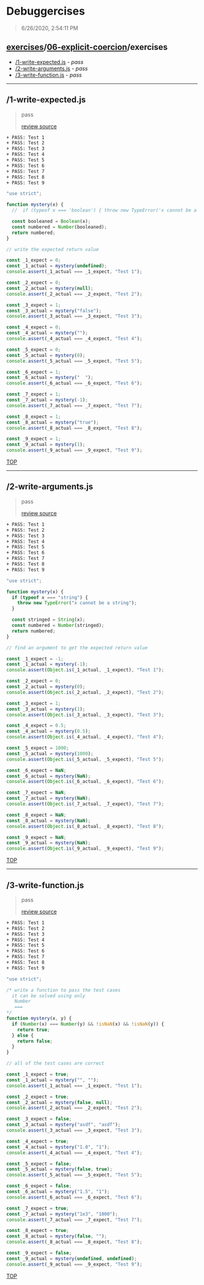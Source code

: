 # Debuggercises 

> 6/26/2020, 2:54:11 PM 

## [exercises](../../README.md)/[06-explicit-coercion](../README.md)/exercises 

- [/1-write-expected.js](#1-write-expectedjs) - _pass_ 
- [/2-write-arguments.js](#2-write-argumentsjs) - _pass_ 
- [/3-write-function.js](#3-write-functionjs) - _pass_ 
---

## /1-write-expected.js 

> pass 
>
> [review source](../../../exercises/06-explicit-coercion/exercises/1-write-expected.js)

```txt
+ PASS: Test 1
+ PASS: Test 2
+ PASS: Test 3
+ PASS: Test 4
+ PASS: Test 5
+ PASS: Test 6
+ PASS: Test 7
+ PASS: Test 8
+ PASS: Test 9
```

```js
"use strict";

function mystery(x) {
  //  if (typeof x === 'boolean') { throw new TypeError('x cannot be a boolean'); }

  const booleaned = Boolean(x);
  const numbered = Number(booleaned);
  return numbered;
}

// write the expected return value

const _1_expect = 0;
const _1_actual = mystery(undefined);
console.assert(_1_actual === _1_expect, "Test 1");

const _2_expect = 0;
const _2_actual = mystery(null);
console.assert(_2_actual === _2_expect, "Test 2");

const _3_expect = 1;
const _3_actual = mystery("false");
console.assert(_3_actual === _3_expect, "Test 3");

const _4_expect = 0;
const _4_actual = mystery("");
console.assert(_4_actual === _4_expect, "Test 4");

const _5_expect = 0;
const _5_actual = mystery(0);
console.assert(_5_actual === _5_expect, "Test 5");

const _6_expect = 1;
const _6_actual = mystery("  ");
console.assert(_6_actual === _6_expect, "Test 6");

const _7_expect = 1;
const _7_actual = mystery(-1);
console.assert(_7_actual === _7_expect, "Test 7");

const _8_expect = 1;
const _8_actual = mystery("true");
console.assert(_8_actual === _8_expect, "Test 8");

const _9_expect = 1;
const _9_actual = mystery(1);
console.assert(_9_actual === _9_expect, "Test 9");

```

[TOP](#debuggercises)

---

## /2-write-arguments.js 

> pass 
>
> [review source](../../../exercises/06-explicit-coercion/exercises/2-write-arguments.js)

```txt
+ PASS: Test 1
+ PASS: Test 2
+ PASS: Test 3
+ PASS: Test 4
+ PASS: Test 5
+ PASS: Test 6
+ PASS: Test 7
+ PASS: Test 8
+ PASS: Test 9
```

```js
"use strict";

function mystery(x) {
  if (typeof x === "string") {
    throw new TypeError("x cannot be a string");
  }

  const stringed = String(x);
  const numbered = Number(stringed);
  return numbered;
}

// find an argument to get the expected return value

const _1_expect = -1;
const _1_actual = mystery(-1);
console.assert(Object.is(_1_actual, _1_expect), "Test 1");

const _2_expect = 0;
const _2_actual = mystery(0);
console.assert(Object.is(_2_actual, _2_expect), "Test 2");

const _3_expect = 1;
const _3_actual = mystery(1);
console.assert(Object.is(_3_actual, _3_expect), "Test 3");

const _4_expect = 0.5;
const _4_actual = mystery(0.5);
console.assert(Object.is(_4_actual, _4_expect), "Test 4");

const _5_expect = 1000;
const _5_actual = mystery(1000);
console.assert(Object.is(_5_actual, _5_expect), "Test 5");

const _6_expect = NaN;
const _6_actual = mystery(NaN);
console.assert(Object.is(_6_actual, _6_expect), "Test 6");

const _7_expect = NaN;
const _7_actual = mystery(NaN);
console.assert(Object.is(_7_actual, _7_expect), "Test 7");

const _8_expect = NaN;
const _8_actual = mystery(NaN);
console.assert(Object.is(_8_actual, _8_expect), "Test 8");

const _9_expect = NaN;
const _9_actual = mystery(NaN);
console.assert(Object.is(_9_actual, _9_expect), "Test 9");

```

[TOP](#debuggercises)

---

## /3-write-function.js 

> pass 
>
> [review source](../../../exercises/06-explicit-coercion/exercises/3-write-function.js)

```txt
+ PASS: Test 1
+ PASS: Test 2
+ PASS: Test 3
+ PASS: Test 4
+ PASS: Test 5
+ PASS: Test 6
+ PASS: Test 7
+ PASS: Test 8
+ PASS: Test 9
```

```js
"use strict";

/* write a function to pass the test cases
  it can be solved using only
   Number
   ===
*/
function mystery(x, y) {
  if (Number(x) === Number(y) && !isNaN(x) && !isNaN(y)) {
    return true;
  } else {
    return false;
  }
}

// all of the test cases are correct

const _1_expect = true;
const _1_actual = mystery("", "");
console.assert(_1_actual === _1_expect, "Test 1");

const _2_expect = true;
const _2_actual = mystery(false, null);
console.assert(_2_actual === _2_expect, "Test 2");

const _3_expect = false;
const _3_actual = mystery("asdf", "asdf");
console.assert(_3_actual === _3_expect, "Test 3");

const _4_expect = true;
const _4_actual = mystery("1.0", "1");
console.assert(_4_actual === _4_expect, "Test 4");

const _5_expect = false;
const _5_actual = mystery(false, true);
console.assert(_5_actual === _5_expect, "Test 5");

const _6_expect = false;
const _6_actual = mystery("1.5", "1");
console.assert(_6_actual === _6_expect, "Test 6");

const _7_expect = true;
const _7_actual = mystery("1e3", "1000");
console.assert(_7_actual === _7_expect, "Test 7");

const _8_expect = true;
const _8_actual = mystery(false, "");
console.assert(_8_actual === _8_expect, "Test 8");

const _9_expect = false;
const _9_actual = mystery(undefined, undefined);
console.assert(_9_actual === _9_expect, "Test 9");

```

[TOP](#debuggercises)


